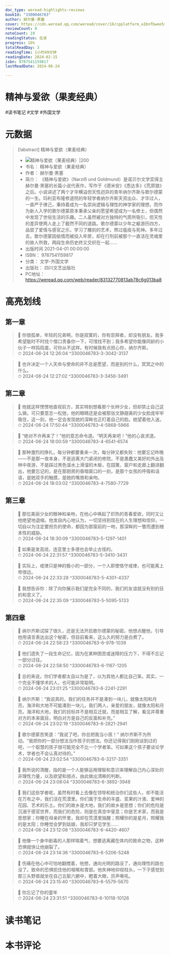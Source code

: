 ```yaml
---
doc_type: weread-highlights-reviews
bookId: "3300046783"
author: 赫尔曼·黑塞
cover: https://cdn.weread.qq.com/weread/cover/18/cpplatform_a1bnfbwee5sx4yckmgzifh/t7_cpplatform_a1bnfbwee5sx4yckmgzifh1674036359.jpg
reviewCount: 0
noteCount: 19
readingStatus: 在读
progress: 16%
totalReadDay: 3
readingTime: 1小时49分钟
readingDate: 2024-02-15
isbn: 9787541159817
lastReadDate: 2024-06-24

---
```


# 精神与爱欲（果麦经典）


#读书笔记 #文学 #外国文学

# 元数据
> [!abstract] 精神与爱欲（果麦经典）
> - ![ 精神与爱欲（果麦经典）|200](https://cdn.weread.qq.com/weread/cover/18/cpplatform_a1bnfbwee5sx4yckmgzifh/t7_cpplatform_a1bnfbwee5sx4yckmgzifh1674036359.jpg)
> - 书名： 精神与爱欲（果麦经典）
> - 作者： 赫尔曼·黑塞
> - 简介： 《精神与爱欲》（Narziß und Goldmund）是诺贝尔文学奖得主赫尔曼·黑塞的长篇小说代表作，写作于《德米安》《悉达多》《荒原狼》之后。小说讲述了两个才华横溢但天性迥异的青年纳尔齐斯与歌尔德蒙的一生。玛利亚布隆修道院的年轻学者纳尔齐斯天资出众、才华过人，一直严于律己，秉持着成为一名崇尚逻辑与理性的神学家的理想，而作为新人入学的歌尔德蒙原本秉承父亲的愿望希望成为一名修士，但偶然中发现了世俗生活的乐趣。二人虽然被对方独特的气质所吸引，但天性的差异使两人走上了截然不同的道路。歌尔德蒙以少年之躯游历四方，品尝了爱情与感官之乐，学习了雕刻的艺术，熬过瘟疫与死神。多年过去，歌尔德蒙因偷情而被投入牢房，却在行刑前被那个一直活在灵魂里的故人所救，两段生命历史终又交织在一起……
> - 出版时间 2021-04-01 00:00:00
> - ISBN： 9787541159817
> - 分类： 文学-外国文学
> - 出版社： 四川文艺出版社
> - PC地址：https://weread.qq.com/web/reader/83132770813ab78c6g013ba8

# 高亮划线


## 第一章

> 📌 你很孤单，年轻的兄弟啊，你是寂寞的，你有崇拜者，却没有朋友。我多希望能时不时找个借口责备你一下，可惜找不到；我多希望你能像同龄的小伙子一样捣捣蛋，可你从不这样。有时候我有点担心你，纳尔齐斯。  
> ⏱ 2024-06-24 12:26:04 ^3300046783-3-3042-3137

> 📌 也许决定一个人天命与使命的并不总是愿望，而是别的什么，冥冥之中的什么。  
> ⏱ 2024-06-24 12:27:02 ^3300046783-3-3456-3491

## 第二章

> 📌 他就这样愣愣地直视前方，其实特别想看那个长辫少女，但却禁止自己这么做。可只要意志一松弛，他的眼睛还是会被那张文静甜美的少女脸庞牢牢吸住，这一刻，他一定会发现她的深眸也正盯着自己的脸。她望着他入迷。  
> ⏱ 2024-06-24 17:50:44 ^3300046783-4-5868-5966

> 📌 “绝对不许再来了！”他的意志命令道。“明天再来吧！”他的心哀求道。  
> ⏱ 2024-06-24 18:00:59 ^3300046783-4-6541-6574

> 📌 那种激烈的挣扎，每分钟都要重来一次，每分钟又都失败：他要忘记昨晚——不是那一夜本身，不是逃离大门紧闭的修院，不是愚蠢又美好的外出及林中夜游，不是踩过黑色溪水上滑溜的木板，在园篱、窗户和走廊上翻进翻出，他要忘记的，是在那厨房的昏暗窗口的一刻，是那个女孩的呼吸和话语，是她双手的触摸，是她的嘴唇和亲吻。  
> ⏱ 2024-06-24 18:03:02 ^3300046783-4-7580-7729

## 第三章

> 📌 那位美丽少女的眼神和亲吻，在他心中唤起了炽热的青春爱欲，同时又让他绝望地退缩。他发自内心地认为，一切坚持到现在的人生理想和信仰，一切自以为注定要担负的使命，都因为那窗前的一吻，那深眸的一瞥而遭到根本性的威胁。  
> ⏱ 2024-06-24 18:30:09 ^3300046783-5-1297-1401

> 📌 如果是发高烧，连亚里士多德也会举止古怪的。  
> ⏱ 2024-06-24 22:31:57 ^3300046783-5-3410-3431

> 📌 实际上，戒律只是神的极小的一部分，一个人即使恪守戒律，也可能离上帝很远。  
> ⏱ 2024-06-24 22:33:28 ^3300046783-5-4301-4337

> 📌 我想告诉你：除了向你展示我们是完全不同的，我们的友谊就没有别的目的和意义了。  
> ⏱ 2024-06-24 22:35:09 ^3300046783-5-5095-5133

## 第四章

> 📌 纳尔齐斯试探了很久，还是无法开启歌尔德蒙的秘密。他想点醒他，引导他用语言表达出这个秘密，但目前看来，这么久的努力是白费了。  
> ⏱ 2024-06-24 22:58:23 ^3300046783-6-978-1039

> 📌 他们遗失了一段生命记忆，因为在某种困苦或迷障的压力下，不得不忘记一部分过往。  
> ⏱ 2024-06-24 22:58:50 ^3300046783-6-1167-1205

> 📌 总的来说，你们学者都太自以为是了，以为其他人都比自己笨。其实，一个完全不懂学术的人，也可能非常聪明。  
> ⏱ 2024-06-24 23:01:25 ^3300046783-6-2241-2291

> 📌 纳尔齐斯：“我说真的，我们的任务并不是凑到一块儿，就像太阳和月亮，海洋和大地不可能凑到一块儿，我们两人，亲爱的朋友，就像太阳和月亮，海洋和大地，我们的目标并不是相互迁就，而是相互了解，看见并尊重对方的本来面目，明白对方是自己的反面和补充。”  
> ⏱ 2024-06-24 23:02:19 ^3300046783-6-2821-2941

> 📌 歌尔德蒙苦笑道：“我说了吧，你总把我当小孩！”
纳尔齐斯不为所动。“我把你的一部分想法当作孩子的想法。你还记得我们刚刚谈到过的吧，一个聪慧的孩子很可能完全不比一个学者笨。可如果这个孩子要谈论学术，学者也不会认真对待的。”  
> ⏱ 2024-06-24 23:02:54 ^3300046783-6-3217-3351

> 📌 我所说的清醒，指的是一个人能够运用理智和意识来理解自己内心深处的非理性力量，以及欲望和弱点，由此做出清晰的判断。  
> ⏱ 2024-06-24 23:08:04 ^3300046783-6-3892-3948

> 📌 我们这些学者呢，虽然有时看上去像在领导和统治你们这些人，却不能活在万有之中，我们活在荒漠里。你们属于生命的丰盛、浆果的汁液、爱神的花园、艺术的乐土。你们的故乡是大地，我们的故乡是思想；你们的危险是沉溺于感官世界，而我们的危险，则是在真空中窒息；你是艺术家，而我是思想家；你睡在母亲的怀里，我却在荒漠里独醒；照耀你的是星月，照耀我的是太阳；你睡觉会梦到姑娘，我却只梦见学生……  
> ⏱ 2024-06-24 23:12:08 ^3300046783-6-4420-4607

> 📌 他像一个身中剧毒的人那样喘着气，想要逃离藏在体内的致命之物，这种恐惧就快让他崩裂了。  
> ⏱ 2024-06-24 23:14:36 ^3300046783-6-5206-5248

> 📌 伤痛在他心中可怕地翻搅着，他想，通向光明的路没了，通向理性的路也没了。致命的恐惧扼住他的咽喉和胃部。他失神地仰视柱头，一下子感觉到那三头野兽就坐在自己五脏六腑中，瞪着大眼，厉声嘶吼。  
> ⏱ 2024-06-24 23:15:40 ^3300046783-6-5579-5670

> 📌 你忘记了你的童年  
> ⏱ 2024-06-24 23:31:51 ^3300046783-6-10118-10126



# 读书笔记




# 本书评论

